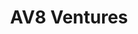 ---
layout: firm_page
title: "AV8 Ventures"
id: "av8.vc"
permalink: "/av8venturesav8.vc/"
website: "https://av8.vc"
offices: "Palo Alto (United States)"
investment_stages: "Seed, Series A"
portfolio_companies: "Alpha Medical, Delfi Diagnostics, Eclypsium, Embrace.io, CoverTree"
portfolio_link: "https://av8.vc/our-portfolio/"
investment_markets: "Healthcare, Enterprise, Financial Services, Deep Tech"
founded_year: ""
description: "AV8 Ventures is an early-stage investor partnering with founders to build category-defining companies. They focus on Seed and Series A investments across healthcare, enterprise, financial services, and deep tech. They are backed by Allianz and commit to long-term partnerships."
linkedin: "https://www.linkedin.com/company/av8-vc"
twitter: ""
instagram: ""
team_page: "https://av8.vc/about/"
investor_type: "Venture Capital"
crunchbase: "https://www.crunchbase.com/organization/av8-ventures"
pitchbook: "https://pitchbook.com/profiles/investor/231767-29"

# SEO Optimization
meta_title: "AV8 Ventures - VC Firm - projectstartups.com"
meta_description: "AV8 Ventures, AV8 Ventures is an early-stage investor partnering with founders to build category-defining companies. They focus on Seed and Series A investments acr..."
meta_keywords: "AV8 Ventures, Healthcare, Enterprise, Financial Services, Deep Tech, VC firm, venture capital, startup investor, projectstartups.com"
canonical_url: "https://vc.projectstartups.com/av8venturesav8.vc/"
---